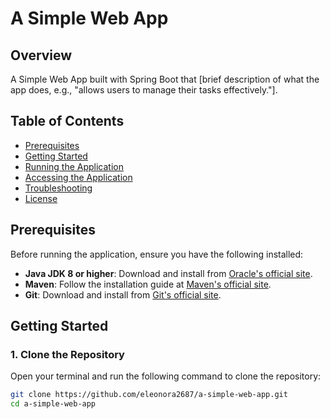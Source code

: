 # A Simple Web App

## Overview
A Simple Web App built with Spring Boot that [brief description of what the app does, e.g., "allows users to manage their tasks effectively."].

## Table of Contents
- [Prerequisites](#prerequisites)
- [Getting Started](#getting-started)
- [Running the Application](#running-the-application)
- [Accessing the Application](#accessing-the-application)
- [Troubleshooting](#troubleshooting)
- [License](#license)

## Prerequisites
Before running the application, ensure you have the following installed:

- **Java JDK 8 or higher**: Download and install from [Oracle's official site](https://www.oracle.com/java/technologies/javase-jdk11-downloads.html).
- **Maven**: Follow the installation guide at [Maven's official site](https://maven.apache.org/install.html).
- **Git**: Download and install from [Git's official site](https://git-scm.com/downloads).

## Getting Started

### 1. Clone the Repository
Open your terminal and run the following command to clone the repository:
```bash
git clone https://github.com/eleonora2687/a-simple-web-app.git
cd a-simple-web-app
